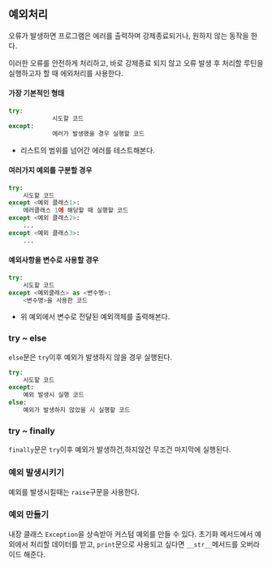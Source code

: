 ## 예외처리

오류가 발생하면 프로그램은 에러를 출력하며 강제종료되거나, 원하지 않는 동작을 한다.

이러한 오류를 안전하게 처리하고, 바로 강제종료 되지 않고 오류 발생 후 처리할 루틴을 실행하고자 할 때 에외처리를 사용한다.

#### 가장 기본적인 형태

````python
try:
			시도할 코드
except:
			에러가 발생했을 경우 실행할 코드
````

- 리스트의 범위를 넘어간 에러를 테스트해본다.

#### 여러가지 예외를 구분할 경우

````python
try:
	시도할 코드
except <예외 클래스1>:
	에러클래스 1에 해당할 때 실행할 코드
except <예외 클래스2>:
	...
except <예외 클래스3>:
	...
````

#### 예외사항을 변수로 사용할 경우

````python
try:
	시도할 코드
except <예외클래스> as <변수명>:
	<변수명>을 사용한 코드
````

- 위 예외에서 변수로 전달된 예외객체를 출력해본다.

### try ~ else

``else``문은 ``try``이후 예외가 발생하지 않을 경우 실행된다.

````python
try:
	시도할 코드
except:
	예외 발생시 실행 코드
else:
	예외가 발생하지 않았을 시 실행할 코드
````

### try ~ finally

``finally``문은 ``try``이후 예외가 발생하건,하지않건 무조건 마지막에 실행된다.

### 예외 발생시키기

예외를 발생시킬때는 ``raise``구문을 사용한다.

### 예외 만들기

내장 클래스 `Exception`을 상속받아 커스텀 예외를 만들 수 있다. 초기화 메서드에서 예외에서 처리할 데이터를 받고, `print`문으로 사용되고 싶다면 `__str__`메서드를 오버라이드 해준다.